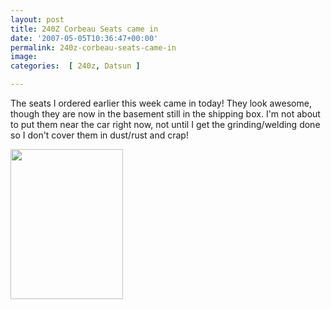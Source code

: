 ```yaml
---
layout: post
title: 240Z Corbeau Seats came in
date: '2007-05-05T10:36:47+00:00'
permalink: 240z-corbeau-seats-came-in
image: 
categories:  [ 240z, Datsun ]

---
```

The seats I ordered earlier this week came in today! They look awesome, though they are now in the basement still in the shipping box. I'm not about to put them near the car right now, not until I get the grinding/welding done so I don't cover them in dust/rust and crap!

<a href="http://www.flickr.com/photos/chammond/484539295/"><img height="240" alt="" src="http://farm1.static.flickr.com/188/484539295_3710b54632_m.jpg" width="180" /></a>